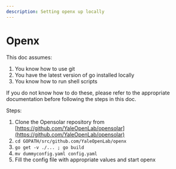 ```yaml
---
description: Setting openx up locally
---
```


# Openx

This doc assumes:

1. You know how to use git
2. You have the latest version of go installed locally
3. You know how to run shell scripts

If you do not know how to do these, please refer to the appropriate documentation before following the steps in this doc.

Steps:

1. Clone the Opensolar repository from [https://github.com/YaleOpenLab/opensolar](https://github.com/YaleOpenLab/opensolar)
2. `cd GOPATH/src/github.com/YaleOpenLab/openx`
3. `go get -v ./... ; go build`
4. `mv dummyconfig.yaml config.yaml`
5. Fill the config file with appropriate values and start openx

